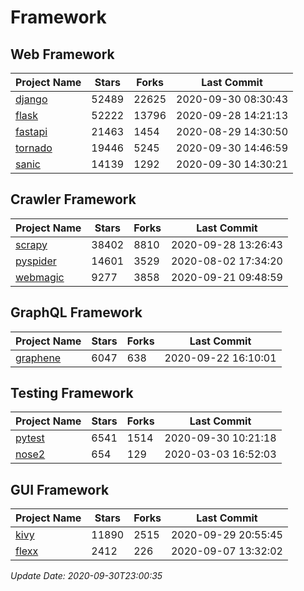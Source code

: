 # Framework

## Web Framework

| Project Name | Stars | Forks | Last Commit |
| ------------ | ----- | ----- | ----------- |
| [django](https://github.com/django/django) | 52489 | 22625 | 2020-09-30 08:30:43 |
| [flask](https://github.com/pallets/flask) | 52222 | 13796 | 2020-09-28 14:21:13 |
| [fastapi](https://github.com/tiangolo/fastapi) | 21463 | 1454 | 2020-08-29 14:30:50 |
| [tornado](https://github.com/tornadoweb/tornado) | 19446 | 5245 | 2020-09-30 14:46:59 |
| [sanic](https://github.com/huge-success/sanic) | 14139 | 1292 | 2020-09-30 14:30:21 |

## Crawler Framework

| Project Name | Stars | Forks | Last Commit |
| ------------ | ----- | ----- | ----------- |
| [scrapy](https://github.com/scrapy/scrapy) | 38402 | 8810 | 2020-09-28 13:26:43 |
| [pyspider](https://github.com/binux/pyspider) | 14601 | 3529 | 2020-08-02 17:34:20 |
| [webmagic](https://github.com/code4craft/webmagic) | 9277 | 3858 | 2020-09-21 09:48:59 |

## GraphQL Framework

| Project Name | Stars | Forks | Last Commit |
| ------------ | ----- | ----- | ----------- |
| [graphene](https://github.com/graphql-python/graphene) | 6047 | 638 | 2020-09-22 16:10:01 |

## Testing Framework

| Project Name | Stars | Forks | Last Commit |
| ------------ | ----- | ----- | ----------- |
| [pytest](https://github.com/pytest-dev/pytest) | 6541 | 1514 | 2020-09-30 10:21:18 |
| [nose2](https://github.com/nose-devs/nose2) | 654 | 129 | 2020-03-03 16:52:03 |

## GUI Framework

| Project Name | Stars | Forks | Last Commit |
| ------------ | ----- | ----- | ----------- |
| [kivy](https://github.com/kivy/kivy) | 11890 | 2515 | 2020-09-29 20:55:45 |
| [flexx](https://github.com/flexxui/flexx) | 2412 | 226 | 2020-09-07 13:32:02 |

*Update Date: 2020-09-30T23:00:35*